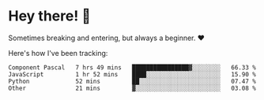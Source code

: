 # Hey there! 👋
Sometimes breaking and entering, but always a beginner. ❤️

Here's how I've been tracking:
<!--START_SECTION:waka-->

```text
Component Pascal   7 hrs 49 mins   ████████████████▓░░░░░░░░   66.33 %
JavaScript         1 hr 52 mins    ████░░░░░░░░░░░░░░░░░░░░░   15.90 %
Python             52 mins         ██░░░░░░░░░░░░░░░░░░░░░░░   07.47 %
Other              21 mins         ▓░░░░░░░░░░░░░░░░░░░░░░░░   03.08 %
```

<!--END_SECTION:waka-->
